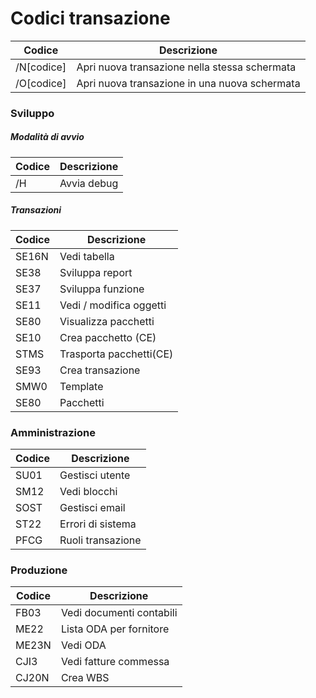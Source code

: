 # Codici transazione

| Codice     | Descrizione                                   |
| ---------- | --------------------------------------------- |
| /N[codice] | Apri nuova transazione nella stessa schermata |
| /O[codice] | Apri nuova transazione in una nuova schermata |

### Sviluppo

##### Modalità di avvio

| Codice | Descrizione |
| ------ | ----------- |
| /H     | Avvia debug |

##### Transazioni

| Codice | Descrizione             |
| ------ | ----------------------- |
| SE16N  | Vedi tabella            |
| SE38   | Sviluppa report         |
| SE37   | Sviluppa funzione       |
| SE11   | Vedi / modifica oggetti |
| SE80   | Visualizza pacchetti    |
| SE10   | Crea pacchetto (CE)     |
| STMS   | Trasporta pacchetti(CE) |
| SE93   | Crea transazione        |
| SMW0   | Template                |
| SE80   | Pacchetti               |

### Amministrazione

| Codice | Descrizione       |
| ------ | ------------------|
| SU01   | Gestisci utente   |
| SM12   | Vedi blocchi      |
| SOST   | Gestisci email    |
| ST22   | Errori di sistema |
| PFCG   | Ruoli transazione |

### Produzione

| Codice | Descrizione              |
| ------ | ------------------------ |
| FB03   | Vedi documenti contabili |
| ME22   | Lista ODA per fornitore  |
| ME23N  | Vedi ODA                 |
| CJI3   | Vedi fatture commessa    |
| CJ20N  | Crea WBS                 |
